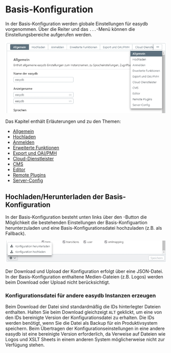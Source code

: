 # Basis-Konfiguration

In der Basis-Konfiguration werden globale Einstellungen für easydb vorgenommen. Über die Reiter und das <code class="button">...</code>-Menü können die Einstellungsbereiche aufgerufen werden.

![](basis_config_de.jpg)

Das Kapitel enthält Erläuterungen und zu den Themen:

* [Allgemein](general/general.html)
* [Hochladen](upload/upload.html)
* [Anmelden](login/login.html)
* [Erweiterte Funktionen](extended/extended.html)
* [Export und OAI/PMH](export/export.html)
* [Cloud-Dienstleister](cloud/cloud.html)
* [CMS](cms/cms.html)
* [Editor](editor/editor.html)
* [Remote Plugins](plugins/plugins.html)
* [Server-Config](server-config/server-config.html)

## Hochladen/Herunterladen der Basis-Konfiguration 

In der Basis-Konfiguration besteht unten links über den <i class="fa fa-cog"></i>-Button die Möglichkeit die bestehenden Einstellungen der Basis-Konfiguartion herunterzuladen und eine Basis-Konfigurationsdatei hochzuladen (z.B. als Fallback). 

![](basis_config_schema_de.jpg)

Der Download und Upload der Konfiguration erfolgt über eine JSON-Datei. In der Basis-Konfiguration enthaltene Medien-Dateien (z.B. Logos) werden beim Download oder Upload nicht berücksichtigt.

### Konfigurationsdatei für andere easydb Instanzen erzeugen

Beim Download der Datei sind standardmäßig die IDs hinterlegter Dateien enthalten. Halten Sie beim Download gleichzeigt `ALT` geklickt, um eine von den IDs bereinigte Version der Konfigurationsdatei zu erhalten. Die IDs werden benötigt, wenn Sie die Datei als Backup für ein Produktivsystem speichern. Beim Übertragen der Konfigurationseinstellungen in eine andere easydb ist eine bereinigte Version erforderlich, da Verweise auf Dateien wie Logos und XSLT Sheets in einem anderen System möglicherweise nicht zur Verfügung stehen.